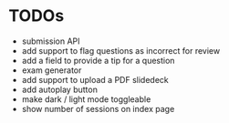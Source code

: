 # TODOs

- submission API
- add support to flag questions as incorrect for review
- add a field to provide a tip for a question
- exam generator
- add support to upload a PDF slidedeck
- add autoplay button
- make dark / light mode toggleable
- show number of sessions on index page